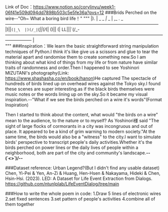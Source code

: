 Link of Doc：https://www.notion.so/corylinyu/week1-06f41e509d094dd7898b503c5e5fe36a?pvs=12
###Brids Perched on the wire--"Oh~ What a boring bird life！"
"""
                                    |).   | _     _    _|_ _  |    ,_         .   _ 
——————————————————————————————————— |)||`(|_\  |)(/_|`(_||(/_(|  ()||  (|  LL|||`(/_-——————————————————————————————————————————
                                               |                                    
"""
###Inspiration：We learn the basic straightforward string manipulation techniques of Python.I think it's like give us a scissors
and glue to tear the material apart and randomise them to create something new.So I am thinking about what kind of things from my life or from nature have similar traits of randomness and order.Then I happened to see Yoshinori MIZUTANI's photography(Link:
https://www.shashasha.co/en/book/hanon)He captured The spectacle of hundreds of birds lined up on overhead wires against the Tokyo sky.I found these scenes are super interesting.as if the black birds themselves were music notes or the words lining up on the sky.So it became my visual inspiration.--"What if we see the birds perched on a wire it's words"(Format Inspiration)

Then I started to think about the content, what would "the birds on a wire" mean to the audience, to the nature or to myself? As Yoshinori様 said "The sight of large flocks of cormorants in a city was incongruous and out of place. It appeared to be a kind of grim warning to modern society."At the same time, the birds would also be a "witness" to the city.I want to simulate birds' perspective to transcript people's daily activities.Whether it's the birds perched on power lines or the daily lives of people within a neighborhood, both are part of the city and community's landscape.________--\(˙<>˙)/--________

###Dataset reference:
Urban Legend?(But I didn't find any usable dataset)
Chen, Yi-Pei & Yen, An-Zi & Huang, Hen-Hsen & Nakayama, Hideki & Chen, Hsin-Hsi. (2023). LED: A Dataset for Life Event Extraction from Dialogs. https://github.com/ntunlplab/LifeEventDialog/tree/main 

###How to write the whole poem in code:
1.Draw 5 lines of electronic wires
2.set fixed sentences
3.set pattern of people's activities
4.combine all of them together
